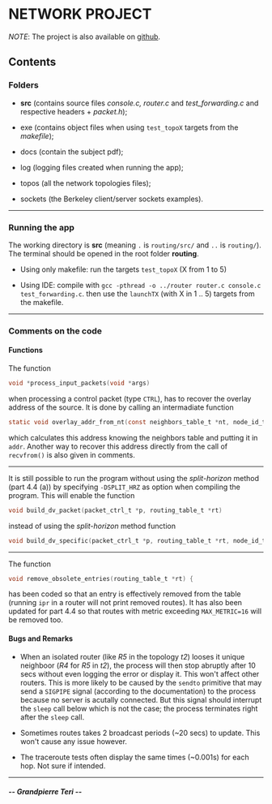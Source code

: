 # NETWORK PROJECT

*NOTE*: The project is also available on [github](https://github.com/Rhhet/network-proj).

## Contents

### Folders

- **src** (contains source files *console.c, router.c* and *test_forwarding.c* and respective headers + *packet.h*);

- exe (contains object files when using `test_topoX` targets from the *makefile*);

- docs (contain the subject pdf);
  
- log (logging files created when running the app);

- topos (all the network topologies files);

- sockets (the Berkeley client/server sockets examples).

---

### Running the app

The working directory is **src** (meaning `.` is `routing/src/` and `..` is `routing/`). The terminal should be opened in the root folder **routing**.

- Using only makefile: run the targets `test_topoX` (X from 1 to 5)

- Using IDE: compile with `gcc -pthread -o ../router router.c console.c test_forwarding.c`.
then use the `launchTX` (with X in 1 .. 5) targets from the makefile.

---

### Comments on the code

#### Functions

The function

```c
void *process_input_packets(void *args)
```

when processing a control packet (type `CTRL`), has to recover the overlay address of the source. It is done by calling an intermadiate function

```c
static void overlay_addr_from_nt(const neighbors_table_t *nt, node_id_t id,overlay_addr_t *addr)
```

which calculates this address knowing the neighbors table and putting it in `addr`.
Another way to recover this address directly from the call of `recvfrom()` is also given in comments.

---

It is still possible to run the program without using the *split-horizon* method (part 4.4 (a)) by specifying `-DSPLIT_HRZ` as option when compiling the program. This will enable the function

```c
void build_dv_packet(packet_ctrl_t *p, routing_table_t *rt)
```

instead of using the *split-horizon* method function

```c
void build_dv_specific(packet_ctrl_t *p, routing_table_t *rt, node_id_t neigh)
```

---

The function

```c
void remove_obsolete_entries(routing_table_t *rt) {
```

has been coded so that an entry is effectively removed from the table (running `ipr` in a router will not print removed routes). It has also been updated for part 4.4 so that routes with metric exceeding `MAX_METRIC=16` will be removed too.

#### Bugs and Remarks

- When an isolated router (like *R5* in the topology *t2*) looses it unique neighboor (*R4* for *R5* in *t2*), the process will then stop abruptly after 10 secs without even logging the error or display it. This won't affect other routers.
This is more likely to be caused by the `sendto` primitive that may send a `SIGPIPE` signal (according to the documentation) to the process because no server is acutally connected. But this signal should interrupt the `sleep` call below which is not the case; the process terminates right after the `sleep` call.

- Sometimes routes takes 2 broadcast periods (~20 secs) to update. This won't cause any issue however.

- The traceroute tests often display the same times (~0.001s) for each hop. Not sure if intended.

---

##### -- Grandpierre Teri --
